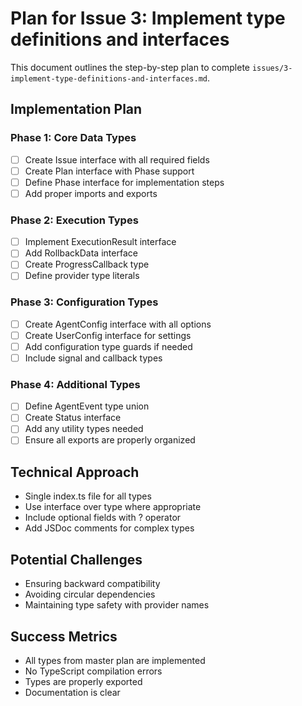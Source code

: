 # Plan for Issue 3: Implement type definitions and interfaces

This document outlines the step-by-step plan to complete `issues/3-implement-type-definitions-and-interfaces.md`.

## Implementation Plan

### Phase 1: Core Data Types
- [ ] Create Issue interface with all required fields
- [ ] Create Plan interface with Phase support
- [ ] Define Phase interface for implementation steps
- [ ] Add proper imports and exports

### Phase 2: Execution Types
- [ ] Implement ExecutionResult interface
- [ ] Add RollbackData interface
- [ ] Create ProgressCallback type
- [ ] Define provider type literals

### Phase 3: Configuration Types
- [ ] Create AgentConfig interface with all options
- [ ] Create UserConfig interface for settings
- [ ] Add configuration type guards if needed
- [ ] Include signal and callback types

### Phase 4: Additional Types
- [ ] Define AgentEvent type union
- [ ] Create Status interface
- [ ] Add any utility types needed
- [ ] Ensure all exports are properly organized

## Technical Approach
- Single index.ts file for all types
- Use interface over type where appropriate
- Include optional fields with ? operator
- Add JSDoc comments for complex types

## Potential Challenges
- Ensuring backward compatibility
- Avoiding circular dependencies
- Maintaining type safety with provider names

## Success Metrics
- All types from master plan are implemented
- No TypeScript compilation errors
- Types are properly exported
- Documentation is clear